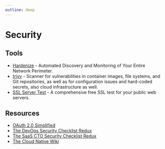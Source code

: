```yaml
---
outline: deep
---
```


# Security

## Tools

- [Hardenize](https://www.hardenize.com/) - Automated Discovery and Monitoring of Your Entire Network Perimeter.
- [trivy](https://github.com/aquasecurity/trivy) - Scanner for vulnerabilities in container images, file systems, and Git repositories, as well as for configuration issues and hard-coded secrets, also cloud infrastructure as well.
- [SSL Server Test](https://www.ssllabs.com/ssltest/) - A comprehensive free SSL test for your public web servers.

## Resources

- [OAuth 2.0 Simplified](https://www.oauth.com/)
- [The DevOps Security Checklist Redux](https://www.goldfiglabs.com/guide/devops-security-checklist/)
- [The SaaS CTO Security Checklist Redux](https://www.goldfiglabs.com/guide/saas-cto-security-checklist/)
- [The Cloud Native Wiki](https://www.aquasec.com/cloud-native-academy/)
